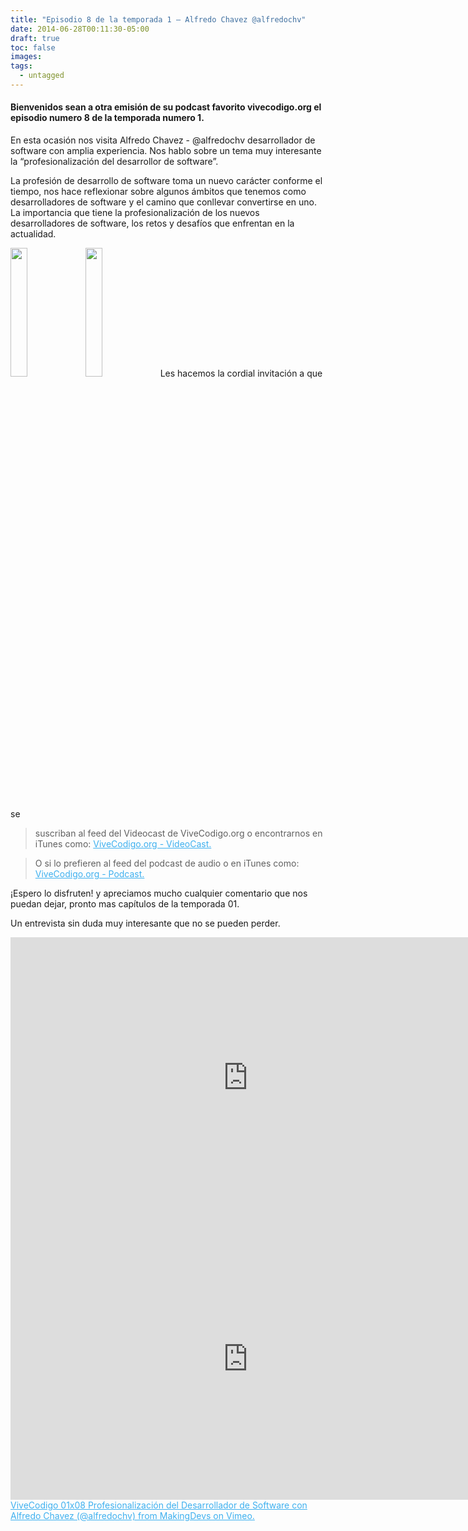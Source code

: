 ```yaml
---
title: "Episodio 8 de la temporada 1 – Alfredo Chavez @alfredochv"
date: 2014-06-28T00:11:30-05:00
draft: true
toc: false
images:
tags:
  - untagged
---
```


<h4>Bienvenidos sean a otra emisión de su podcast favorito vivecodigo.org el episodio numero 8 de la temporada numero 1.</h4>

En esta ocasión nos visita Alfredo Chavez - @alfredochv desarrollador de software con amplia experiencia. Nos hablo sobre un tema muy interesante la “profesionalización del desarrollor de software”.

La profesión de desarrollo de software  toma un nuevo carácter conforme el tiempo, nos hace reflexionar sobre algunos ámbitos que tenemos como desarrolladores de software y el camino que conllevar convertirse en uno. La importancia que tiene la profesionalización de los nuevos desarrolladores de software, los retos y desafíos que enfrentan en la actualidad.

<img src="http://vivecodigo.org/images/uno.jpg" style="width: 23%;"></img>
<img src="http://vivecodigo.org/images/dos.jpg" style="width: 23%;"></img>
 Les hacemos la cordial invitación a que se

 >suscriban al feed del Videocast de ViveCodigo.org o encontrarnos en iTunes como: <a style="color:#3eb0ef;" href="https://podcasts.apple.com/ca/podcast/vivecodigo-org-videocast/id685052596" target="_blank"> ViveCodigo.org - VideoCast.</a>

>O si lo prefieren al feed del podcast de audio o en iTunes como: <a style="color:#3eb0ef;" href="https://podcasts.apple.com/mz/podcast/vivecodigo-org-podcast/id722889939" target="_blank"> ViveCodigo.org - Podcast.</a>

¡Espero lo disfruten! y apreciamos mucho cualquier comentario que nos puedan dejar, pronto mas capítulos de la temporada 01.

Un entrevista sin duda muy interesante que no se pueden perder.

<iframe src="https://player.vimeo.com/video/85257893?h=0314830cc6" width="760" height="450" frameborder="0"></iframe>

<iframe src="https://player.vimeo.com/video/85265342?h=af995cda89" width="760" height="450" frameborder="0"></iframe>
<a href="https://vimeo.com/85257893" target="_blank" style="color:#3eb0ef;"> ViveCodigo 01x08 Profesionalización del Desarrollador de Software con Alfredo Chavez (@alfredochv) from MakingDevs on Vimeo. </a>
